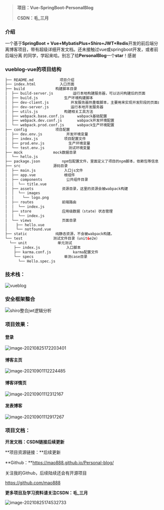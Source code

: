 > **项目：Vue-SpringBoot-PersonalBlog**
>
> **CSDN：毛_三月**

### 介绍

一个基于**SpringBoot + Vue+MybatisPlus+Shiro+JWT+Redis**开发的前后端分离博客项目，带有超级详细开发文档。还未接触过vue或springboot开发，或者前后端分离 的同学，学起来哈。别忘了给**PersonalBlog**一个**star**！感谢

### vueblog-vue的项目结构

```xml
├── README.md            项目介绍
├── index.html           入口页面
├── build              构建脚本目录
│  ├── build-server.js         运行本地构建服务器，可以访问构建后的页面
│  ├── build.js            生产环境构建脚本
│  ├── dev-client.js          开发服务器热重载脚本，主要用来实现开发阶段的页面自动刷新
│  ├── dev-server.js          运行本地开发服务器
│  ├── utils.js            构建相关工具方法
│  ├── webpack.base.conf.js      wabpack基础配置
│  ├── webpack.dev.conf.js       wabpack开发环境配置
│  └── webpack.prod.conf.js      wabpack生产环境配置
├── config             项目配置
│  ├── dev.env.js           开发环境变量
│  ├── index.js            项目配置文件
│  ├── prod.env.js           生产环境变量
│  └── test.env.js           测试环境变量
├── mock              mock数据目录
│  └── hello.js
├── package.json          npm包配置文件，里面定义了项目的npm脚本，依赖包等信息
├── src               源码目录 
│  ├── main.js             入口js文件
│  ├── app.vue             根组件
│  ├── components           公共组件目录
│  │  └── title.vue
│  ├── assets             资源目录，这里的资源会被wabpack构建
│  │  └── images
│  │    └── logo.png
│  ├── routes             前端路由
│  │  └── index.js
│  ├── store              应用级数据（state）状态管理
│  │  └── index.js
│  └── views              页面目录
│    ├── hello.vue
│    └── notfound.vue
├── static             纯静态资源，不会被wabpack构建。
└── test              测试文件目录（unit&e2e）
  └── unit              单元测试
    ├── index.js            入口脚本
    ├── karma.conf.js          karma配置文件
    └── specs              单测case目录
      └── Hello.spec.js
```



### 技术栈：

![vueblog](E:\soft\Project\Vue-SpringBoot-Blog-master\vueblog.png)

### 安全框架整合

![shiro整合jwt逻辑分析](E:\soft\Project\Vue-SpringBoot-Blog-master\shiro整合jwt逻辑分析.png)

### 项目效果：

#### 登录

![image-20210825172203401](C:\Users\Hasee\AppData\Roaming\Typora\typora-user-images\image-20210825172203401.png)

#### 博客主页

![image-20210901112224485](C:\Users\Hasee\AppData\Roaming\Typora\typora-user-images\image-20210901112224485.png)

#### 博客详情页

![image-20210901112312167](C:\Users\Hasee\AppData\Roaming\Typora\typora-user-images\image-20210901112312167.png)

#### 发表博客

![image-20210901112917267](C:\Users\Hasee\AppData\Roaming\Typora\typora-user-images\image-20210901112917267.png)

### 项目文档：

**开发文档：CSDN链接后续更新**

**项目资源链接：**后续更新

**Github：**https://mao888.github.io/Personal-blog/

关注我的Github，后续陆续还会有开源项目

https://github.com/mao888

**更多项目及学习资料请关注CSDN：毛_三月**

![image-20210825174532733](C:\Users\Hasee\AppData\Roaming\Typora\typora-user-images\image-20210825174532733.png)

